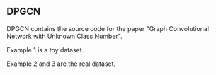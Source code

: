 ## DPGCN
DPGCN contains the source code for the paper "Graph Convolutional Network with Unknown Class Number".

Example 1 is a toy dataset.

Example 2 and 3 are the real dataset.
